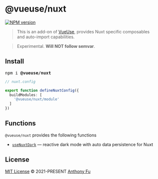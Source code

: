 # @vueuse/nuxt

[![NPM version](https://img.shields.io/npm/v/@vueuse/nuxt?color=a1b858)](https://www.npmjs.com/package/@vueuse/nuxt)

> This is an add-on of [VueUse](https://github.com/vueuse/vueuse), provides Nuxt specific composables and auto-import capabilities.

> Experimental. **Will NOT follow semvar**.

## Install

<pre class='language-bash'>
npm i <b>@vueuse/nuxt</b>
</pre>

```ts
// nuxt.config

export function defineNuxtConfig({
  buildModules: [
    '@vueuse/nuxt/module'
  ]
})
```

## Functions

`@vueuse/nuxt` provides the following functions

<!--GENERATED LIST, DO NOT MODIFY MANUALLY-->
<!--FUNCTIONS_LIST_STARTS-->
  - [`useNuxtDark`](https://vueuse.org/nuxt/useNuxtDark/) — reactive dark mode with auto data persistence for Nuxt


<!--FUNCTIONS_LIST_ENDS-->

## License

[MIT License](https://github.com/vueuse/vueuse/blob/master/LICENSE) © 2021-PRESENT [Anthony Fu](https://github.com/antfu)
